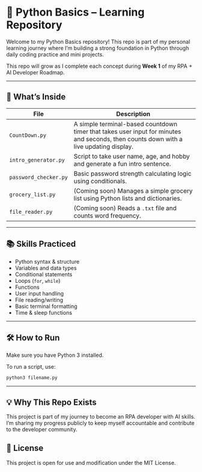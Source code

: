 # 🐍 Python Basics – Learning Repository

Welcome to my Python Basics repository! This repo is part of my personal learning journey where I’m building a strong foundation in Python through daily coding practice and mini projects.

This repo will grow as I complete each concept during **Week 1** of my RPA + AI Developer Roadmap.

---

## 🚀 What’s Inside

| File | Description |
|------|-------------|
| `CountDown.py` | A simple terminal-based countdown timer that takes user input for minutes and seconds, then counts down with a live updating display. |
| `intro_generator.py` | Script to take user name, age, and hobby and generate a fun intro sentence. |
| `password_checker.py` |  Basic password strength calculating logic using conditionals. |
| `grocery_list.py` | (Coming soon) Manages a simple grocery list using Python lists and dictionaries. |
| `file_reader.py` | (Coming soon) Reads a `.txt` file and counts word frequency. |

---

## 📚 Skills Practiced

- Python syntax & structure
- Variables and data types
- Conditional statements
- Loops (`for`, `while`)
- Functions
- User input handling
- File reading/writing
- Basic terminal formatting
- Time & sleep functions

---

## 🛠 How to Run

Make sure you have Python 3 installed.

To run a script, use:

```bash
python3 filename.py
```
---

## 💡 Why This Repo Exists

This project is part of my journey to become an RPA developer with AI skills. I’m sharing my progress publicly to keep myself accountable and contribute to the developer community.


## 📄 License

This project is open for use and modification under the MIT License.
